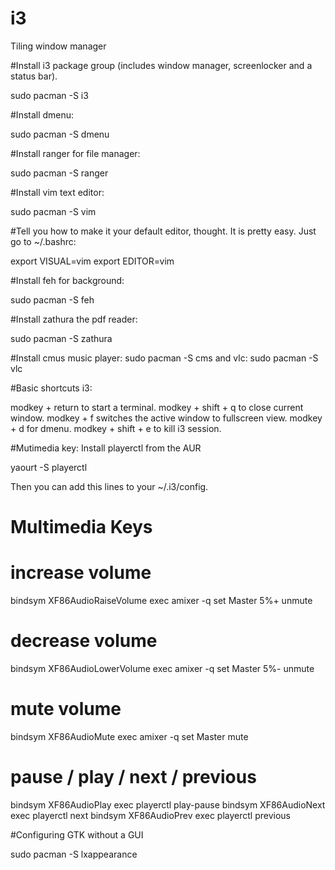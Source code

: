 # i3
 Tiling window manager
 
 #Install i3 package group (includes window manager, screenlocker and a status bar).  
 
   sudo pacman -S i3

#Install dmenu:

   sudo pacman -S dmenu

#Install ranger for file manager:
 
   sudo pacman -S ranger

#Install vim text editor:

   sudo pacman -S vim

#Tell you how to make it your default editor, thought. It is pretty easy. 
Just go to ~/.bashrc:

   export VISUAL=vim
   export EDITOR=vim

#Install feh for background:

   sudo pacman -S feh

#Install zathura the pdf reader:

   sudo pacman -S zathura

#Install cmus music player:
   sudo pacman -S cms
and vlc:
   sudo pacman -S vlc

#Basic shortcuts i3:

   modkey + return to start a terminal.
   modkey + shift + q to close current window.
   modkey + f switches the active window to fullscreen view.
   modkey + d for dmenu.
   modkey + shift + e to kill i3 session.

#Mutimedia key:
Install playerctl from the AUR 

   yaourt -S playerctl

Then you can add this lines to your ~/.i3/config.

# Multimedia Keys
# increase volume
bindsym XF86AudioRaiseVolume exec amixer -q set Master 5%+ unmute
# decrease volume
bindsym XF86AudioLowerVolume exec amixer -q set Master 5%- unmute
# mute volume
bindsym XF86AudioMute exec amixer -q set Master mute
# pause / play / next / previous
bindsym XF86AudioPlay exec playerctl play-pause
bindsym XF86AudioNext exec playerctl next
bindsym XF86AudioPrev exec playerctl previous

#Configuring GTK without a GUI

   sudo pacman -S lxappearance
